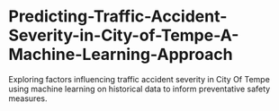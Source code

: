 # Predicting-Traffic-Accident-Severity-in-City-of-Tempe-A-Machine-Learning-Approach
Exploring factors influencing traffic accident severity in City Of Tempe using machine learning on historical data to inform preventative safety measures.
